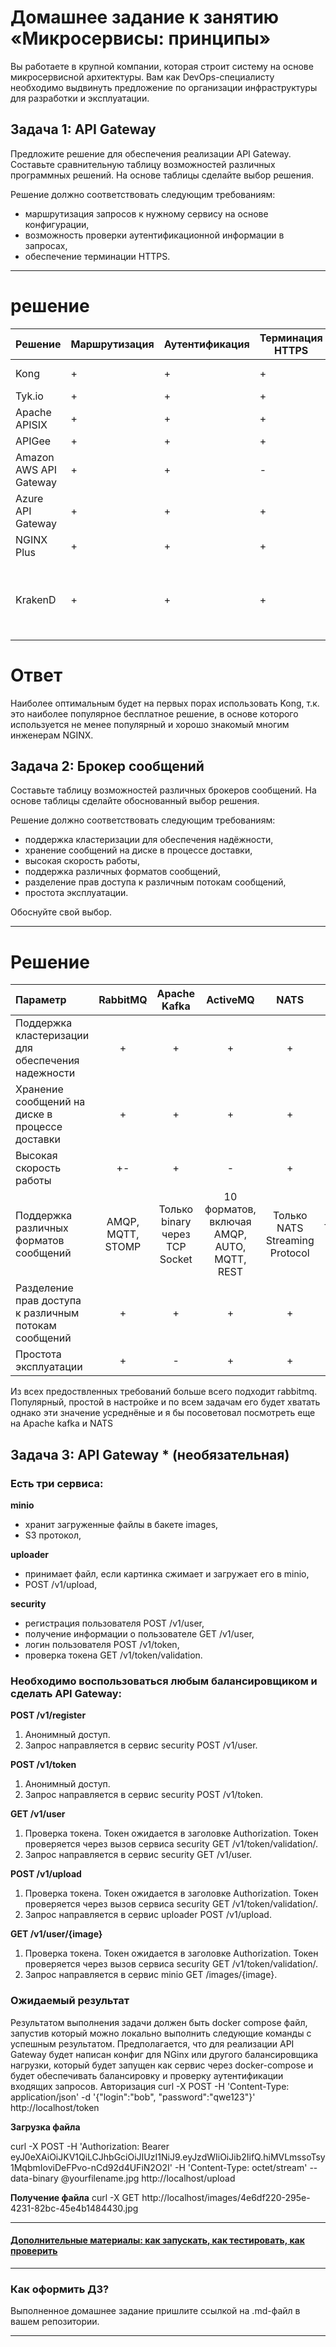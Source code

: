 
# Домашнее задание к занятию «Микросервисы: принципы»

Вы работаете в крупной компании, которая строит систему на основе микросервисной архитектуры.
Вам как DevOps-специалисту необходимо выдвинуть предложение по организации инфраструктуры для разработки и эксплуатации.

## Задача 1: API Gateway 

Предложите решение для обеспечения реализации API Gateway. Составьте сравнительную таблицу возможностей различных программных решений. На основе таблицы сделайте выбор решения.

Решение должно соответствовать следующим требованиям:
- маршрутизация запросов к нужному сервису на основе конфигурации,
- возможность проверки аутентификационной информации в запросах,
- обеспечение терминации HTTPS.

----
# решение 

| Решение                | Маршрутизация | Аутентификация | Терминация HTTPS | Бесплатно/Открыто?                                                   |
| ---------------------- | ------------- | -------------- | ---------------- | -------------------------------------------------------------------- |
| Kong                   | +             | +              | +                | Открыто, Apache 2.0                                                  |
| Tyk.io                 | +             | +              | +                | Открыто, MPL                                                         |
| Apache APISIX          | +             | +              | +                | Открыто, Apache 2.0                                                  |
| APIGee                 | +             | +              | +                | Платно                                                               |
| Amazon AWS API Gateway | +             | +              | -                | Платно                                                               |
| Azure API Gateway      | +             | +              | +                | Платно                                                               |
| NGINX Plus             | +             | +              | +                | Платно                                                               |
| KrakenD                | +             | +              | +                | Двойное лицензирование, нужные нам функции частично в платной версии |


# Ответ  

Наиболее оптимальным будет на первых порах использовать Kong, т.к. это наиболее популярное бесплатное решение, в основе которого используется не менее популярный и хорошо знакомый многим инженерам NGINX.

## Задача 2: Брокер сообщений

Составьте таблицу возможностей различных брокеров сообщений. На основе таблицы сделайте обоснованный выбор решения.

Решение должно соответствовать следующим требованиям:
- поддержка кластеризации для обеспечения надёжности,
- хранение сообщений на диске в процессе доставки,
- высокая скорость работы,
- поддержка различных форматов сообщений,
- разделение прав доступа к различным потокам сообщений,
- простота эксплуатации.

Обоснуйте свой выбор.


--- 

# Решение 

| Параметр                                              |     RabbitMQ      |          Apache Kafka          |                  ActiveMQ                   |              NATS              |    Redis    |
| :---------------------------------------------------- | :---------------: | :----------------------------: | :-----------------------------------------: | :----------------------------: | :---------: |
| Поддержка кластеризации для обеспечения надежности    |         +         |               +                |                      +                      |               +                |      +      |
| Хранение сообщений на диске в процессе доставки       |         +         |               +                |                      +                      |               +                |      +      |
| Высокая скорость работы                               |        +-         |               +                |                      -                      |               +                |      +      |
| Поддержка различных форматов сообщений                | AMQP, MQTT, STOMP | Только binary через TCP Socket | 10 форматов, включая AMQP, AUTO, MQTT, REST | Только NATS Streaming Protocol | Только RESP |
| Разделение прав доступа к различным потокам сообщений |         +         |               +                |                      +                      |               +                |      +      |
| Простота эксплуатации                                 |         +         |               -                |                      +                      |               +                |      +      |

Из всех предоствленных требований больше всего подходит rabbitmq. Популярный, простой в настройке и по всем задачам его будет хватать однако эти значение усреднёные и я бы посоветовал посмотреть еще на Apache kafka и NATS

## Задача 3: API Gateway * (необязательная)

### Есть три сервиса:

**minio**
- хранит загруженные файлы в бакете images,
- S3 протокол,

**uploader**
- принимает файл, если картинка сжимает и загружает его в minio,
- POST /v1/upload,

**security**
- регистрация пользователя POST /v1/user,
- получение информации о пользователе GET /v1/user,
- логин пользователя POST /v1/token,
- проверка токена GET /v1/token/validation.

### Необходимо воспользоваться любым балансировщиком и сделать API Gateway:

**POST /v1/register**
1. Анонимный доступ.
2. Запрос направляется в сервис security POST /v1/user.

**POST /v1/token**
1. Анонимный доступ.
2. Запрос направляется в сервис security POST /v1/token.

**GET /v1/user**
1. Проверка токена. Токен ожидается в заголовке Authorization. Токен проверяется через вызов сервиса security GET /v1/token/validation/.
2. Запрос направляется в сервис security GET /v1/user.

**POST /v1/upload**
1. Проверка токена. Токен ожидается в заголовке Authorization. Токен проверяется через вызов сервиса security GET /v1/token/validation/.
2. Запрос направляется в сервис uploader POST /v1/upload.

**GET /v1/user/{image}**
1. Проверка токена. Токен ожидается в заголовке Authorization. Токен проверяется через вызов сервиса security GET /v1/token/validation/.
2. Запрос направляется в сервис minio GET /images/{image}.

### Ожидаемый результат

Результатом выполнения задачи должен быть docker compose файл, запустив который можно локально выполнить следующие команды с успешным результатом.
Предполагается, что для реализации API Gateway будет написан конфиг для NGinx или другого балансировщика нагрузки, который будет запущен как сервис через docker-compose и будет обеспечивать балансировку и проверку аутентификации входящих запросов.
Авторизация
curl -X POST -H 'Content-Type: application/json' -d '{"login":"bob", "password":"qwe123"}' http://localhost/token

**Загрузка файла**

curl -X POST -H 'Authorization: Bearer eyJ0eXAiOiJKV1QiLCJhbGciOiJIUzI1NiJ9.eyJzdWIiOiJib2IifQ.hiMVLmssoTsy1MqbmIoviDeFPvo-nCd92d4UFiN2O2I' -H 'Content-Type: octet/stream' --data-binary @yourfilename.jpg http://localhost/upload

**Получение файла**
curl -X GET http://localhost/images/4e6df220-295e-4231-82bc-45e4b1484430.jpg

---

#### [Дополнительные материалы: как запускать, как тестировать, как проверить](https://github.com/netology-code/devkub-homeworks/tree/main/11-microservices-02-principles)

---

### Как оформить ДЗ?

Выполненное домашнее задание пришлите ссылкой на .md-файл в вашем репозитории.

---
